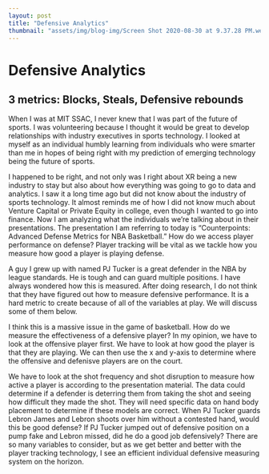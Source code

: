 ```yaml
---
layout: post
title: "Defensive Analytics"
thumbnail: "assets/img/blog-img/Screen Shot 2020-08-30 at 9.37.28 PM.webp"
---
```


# Defensive Analytics 

## 3 metrics: Blocks, Steals, Defensive rebounds

When I was at MIT SSAC, I never knew that I was part of the future of sports. I was volunteering because I thought it would be great to develop relationships with industry executives in sports technology. I looked at myself as an individual humbly learning from individuals who were smarter than me in hopes of being right with my prediction of emerging technology being the future of sports.

I happened to be right, and not only was I right about XR being a new industry to stay but also about how everything was going to go to data and analytics. I saw it a long time ago but did not know about the industry of sports technology. It almost reminds me of how I did not know much about Venture Capital or Private Equity in college, even though I wanted to go into finance. Now I am analyzing what the individuals we’re talking about in their presentations. The presentation I am referring to today is “Counterpoints: Advanced Defense Metrics for NBA Basketball.”
How do we access player performance on defense? Player tracking will be vital as we tackle how you measure how good a player is playing defense.

A guy I grew up with named PJ Tucker is a great defender in the NBA by league standards. He is tough and can guard multiple positions. I have always wondered how this is measured. After doing research, I do not think that they have figured out how to measure defensive performance.
It is a hard metric to create because of all of the variables at play. We will discuss some of them below.

I think this is a massive issue in the game of basketball. How do we measure the effectiveness of a defensive player?
In my opinion, we have to look at the offensive player first. We have to look at how good the player is that they are playing. We can then use the x and y-axis to determine where the offensive and defenisve players are on the court.

We have to look at the shot frequency and shot disruption to measure how active a player is according to the presentation material. The data could determine if a defender is deterring them from taking the shot and seeing how difficult they made the shot.
They will need specific data on hand body placement to determine if these models are correct. When PJ Tucker guards Lebron James and Lebron shoots over him without a contested hand, would this be good defense? If PJ Tucker jumped out of defensive position on a pump fake and Lebron missed, did he do a good job defensively?
There are so many variables to consider, but as we get better and better with the player tracking technology, I see an efficient individual defensive measuring system on the horizon.
